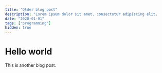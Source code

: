 ```yaml
---
title: "Older blog post"
description: "Lorem ipsum dolor sit amet, consectetur adipiscing elit. Duis ac lorem lectus. Pellentesque id est eget leo laoreet lobortis. Nunc eu suscipit nisl. Etiam aliquam ultrices diam eu pulvinar."
date: "2020-01-01"
tags: ["programming"]
hidden: true
---
```


# Hello world

This is another blog post.